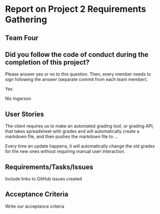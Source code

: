 # Report on Project 2 Requirements Gathering

## Team Four

## Did you follow the code of conduct during the completion of this project?

Please answer yes or no to this question. Then, every member needs to sign following the answer (separate commit from each team member).

Yes

Nic Ingerson

## User Stories

The client requires us to make an automated grading tool, or grading API, that takes spreadsheet with grades and will automatically create a markdown file, and then pushes the markdown file to ...

Every time an update happens, it will automatically change the old grades for the new ones without requiring manual user interaction.

## Requirements/Tasks/Issues

Include links to GitHub issues created

## Acceptance Criteria

Write our acceptance criteria
